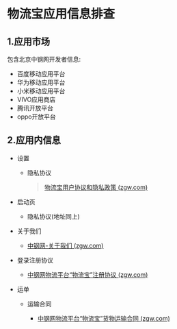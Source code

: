# 物流宝应用信息排查

## 1.应用市场

包含北京中钢网开发者信息:

- 百度移动应用平台
- 华为移动应用平台
- 小米移动应用平台
- VIVO应用商店
- 腾讯开放平台
- oppo开放平台

## 2.应用内信息

- 设置

  - 隐私协议

    > [物流宝用户协议和隐私政策 (zgw.com)](https://wlbservicet.zgw.com/privacypolicy.html)

- 启动页

  - 隐私协议(地址同上)

- 关于我们
  - [中钢网-关于我们 (zgw.com)](https://wlbservices.zgw.com/About.html)

- 登录注册协议

  - [中钢网物流平台“物流宝”注册协议 (zgw.com)](https://wlbservices.zgw.com/Agreement.html)

- 运单

  - 运输合同

    - [中钢网物流平台“物流宝”货物运输合同 (zgw.com)](https://wlbservicet.zgw.com//transportnew.html?agreementNum=ON202009240007&partA=程程&partB=李经理&partBPhone=15637151365)

    


